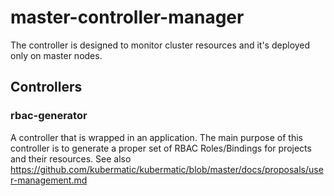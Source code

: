 # master-controller-manager
The controller is designed to monitor cluster resources and it's deployed only on master nodes.

## Controllers

### rbac-generator
A controller that is wrapped in an application. The main purpose of this controller is to generate a proper set of RBAC
Roles/Bindings for projects and their resources. See also https://github.com/kubermatic/kubermatic/blob/master/docs/proposals/user-management.md
